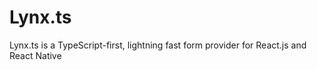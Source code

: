 # Lynx.ts

Lynx.ts is a TypeScript-first, lightning fast form provider for React.js and React Native

